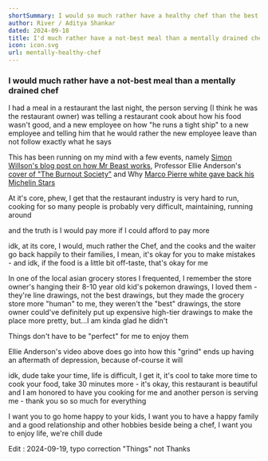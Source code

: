 ```yaml
---
shortSummary: I would so much rather have a healthy chef than the best food
author: River / Aditya Shankar
dated: 2024-09-18
title: I'd much rather have a not-best meal than a mentally drained chef
icon: icon.svg
url: mentally-healthy-chef
---
```


### I would much rather have a not-best meal than a mentally drained chef

I had a meal in a restaurant the last night, the person serving (I think he was the restaurant owner) was telling a restaurant cook about how his food wasn't good, and a new employee on how "he runs a tight ship" to a new employee and telling him that he would rather the new employee leave than not follow exactly what he says

This has been running on my mind with a few events, namely [Simon Willson's blog post on how Mr Beast works](https://simonwillison.net/2024/Sep/15/how-to-succeed-in-mrbeast-production/), Professor Ellie Anderson's [cover of "The Burnout Society"](https://www.youtube.com/watch?v=_qikrYBd4tw) and Why [Marco Pierre white gave back his Michelin Stars](https://www.youtube.com/watch?v=m2MnwhjncjA)

At it's core, phew, I get that the restaurant industry is very hard to run, cooking for so many people is probably very difficult, maintaining, running around

and the truth is I would pay more if I could afford to pay more

idk, at its core, I would, much rather the Chef, and the cooks and the waiter go back happily to their families, I mean, it's okay for you to make mistakes - and idk, if the food is a little bit off-taste, that's okay for me

In one of the local asian grocery stores I frequented, I remember the store owner's hanging their 8-10 year old kid's pokemon drawings, I loved them - they're line drawings, not the best drawings, but they made the grocery store more "human" to me, they weren't the "best" drawings, the store owner could've definitely put up expensive high-tier drawings to make the place more pretty, but...I am kinda glad he didn't

Things don't have to be "perfect" for me to enjoy them

Ellie Anderson's video above does go into how this "grind" ends up having an aftermath of depression, because of-course it will

idk, dude take your time, life is difficult, I get it, it's cool to take more time to cook your food, take 30 minutes more - it's okay, this restaurant is beautiful and I am honored to have you cooking for me and another person is serving me - thank you so so much for everything

I want you to go home happy to your kids, I want you to have a happy family and a good relationship and other hobbies beside being a chef, I want you to enjoy life, we're chill dude

Edit : 2024-09-19, typo correction "Things" not Thanks